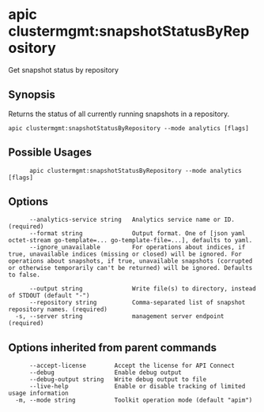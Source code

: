 # apic clustermgmt:snapshotStatusByRepository

Get snapshot status by repository

## Synopsis

Returns the status of all currently running snapshots in a repository.

```
apic clustermgmt:snapshotStatusByRepository --mode analytics [flags]
```

## Possible Usages

```
      apic clustermgmt:snapshotStatusByRepository --mode analytics [flags]
```

## Options

```
      --analytics-service string   Analytics service name or ID. (required)
      --format string              Output format. One of [json yaml octet-stream go-template=... go-template-file=...], defaults to yaml.
      --ignore_unavailable         For operations about indices, if true, unavailable indices (missing or closed) will be ignored. For operations about snapshots, if true, unavailable snapshots (corrupted or otherwise temporarily can't be returned) will be ignored. Defaults to false.

      --output string              Write file(s) to directory, instead of STDOUT (default "-")
      --repository string          Comma-separated list of snapshot repository names. (required)
  -s, --server string              management server endpoint (required)
```

## Options inherited from parent commands

```
      --accept-license        Accept the license for API Connect
      --debug                 Enable debug output
      --debug-output string   Write debug output to file
      --live-help             Enable or disable tracking of limited usage information
  -m, --mode string           Toolkit operation mode (default "apim")
```
